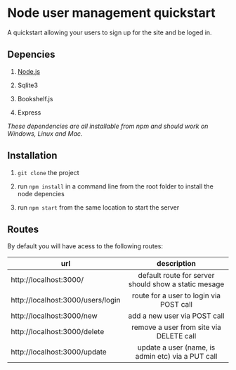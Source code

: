 # Node user management quickstart


A quickstart allowing your users to sign up for the site and be loged in.


## Depencies

1. [Node.js](https://nodejs.org/en/)


2. Sqlite3


3. Bookshelf.js


4. Express


*These dependencies are all installable from npm and should work on Windows, Linux and Mac.*



## Installation 


1. `git clone` the project


2. run `npm install` in a command line from the root folder to install the node depencies


3. run `npm start` from the same location to start the server


## Routes

By default you will have acess to the following routes:

| url | description |
|-----|:-----------:|
|http://localhost:3000/ | default route for server should show a static mesage|
|http://localhost:3000/users/login|route for a user to login via POST call|
|http://localhost:3000/new| add a new user via POST call|
|http://localhost:3000/delete| remove a user from site via DELETE call |
|http://localhost:3000/update| update a user (name, is admin etc) via a PUT call|
